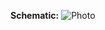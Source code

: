 **Schematic:**
![Photo](http://i0.wp.com/randomnerdtutorials.com/wp-content/uploads/2013/11/schematics.png)

